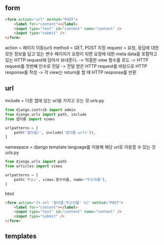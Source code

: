 ## form
```html
<form action="url" method="POST">
    <label for="content"></label>
    <input type="text" id="content" name="content" />
    <input type="submit" />
</form>
```
action = 페이지 이동(url)
method = GET, POST 지정
request = 요청, 응답에 대한 모든 정보를 답고 있는 변수
페이지가 요청이 되면 요청에 대한 meta data를 포함하고 있는 HTTP request에 담아서 보내준다.
-> 적절한 view 함수를 로드
-> HTTP request를 첫번째 인수로 전달
-> 전달 받은 HTTP request를 바탕으로 HTTP response를 작성
-> 각 view는 return을 할 때 HTTP response를 반환

## url
include = 다른 앱에 있는 url을 가지고 오는 것
urls.py
```python
from django.contrib import admin
from django.urls import path, include
from 앱이름 import views

urlpatterns = [
    path('앱이름/', include('앱이름.urls')),
]
```
namespace = django template language를 이용해 해당 url로 이동할 수 있는 것
urls.py
```python
from django.urls import path
from articles import views

urlpatterns = [
    path('주소/', views.함수이름, name="주소이름"),
]
```

html
```html
<form action="{% url '앱이름:주소이름' %}" method="POST">
    <label for="content"></label>
    <input type="text" id="content" name="content" />
    <input type="submit" />
</form>
```

## templates
